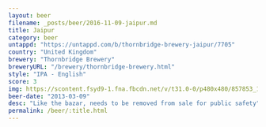 ```yaml
---
layout: beer
filename: _posts/beer/2016-11-09-jaipur.md
title: Jaipur
category: beer
untappd: "https://untappd.com/b/thornbridge-brewery-jaipur/7705"
country: "United Kingdom"
brewery: "Thornbridge Brewery"
breweryURL: "/brewery/thornbridge-brewery.html"
style: "IPA - English"
score: 3
img: https://scontent.fsyd9-1.fna.fbcdn.net/v/t31.0-0/p480x480/857853_10151563946028745_982723381_o.jpg?_nc_cat=102&_nc_sid=e007fa&_nc_ohc=6bmLjO8ZSRcAX-0n5IB&_nc_ht=scontent.fsyd9-1.fna&_nc_tp=6&oh=ec59cb8bf858b53885064122f9772d9e&oe=5F48FB52
beer-date: "2013-03-09"
desc: "Like the bazar, needs to be removed from sale for public safety"
permalink: /beer/:title.html
---
```

